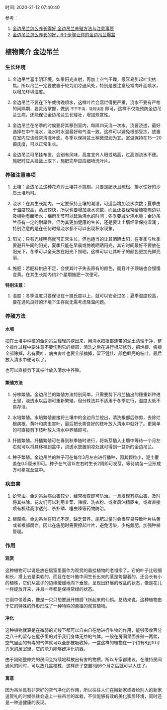 时间: 2020-21-12 07:40:40

参考：

1. [金边吊兰怎么养长得好 金边吊兰养殖方法与注意事项](https://www.zhifure.com/snzfj/63564.html)
2. [金边吊兰怎么养长的好，6个步骤让你的金边吊兰爆盆](https://www.52zzl.com/zhiwu/12345.html)

## 植物简介 金边吊兰

### 生长环境

1. 金边吊兰喜半阴环境，如果阳光直射，再加上空气干燥，最容易引起叶尖枯焦。所以吊兰一定要放置于较为阴凉通风处，特别是要注意经常向叶面喷水，以增加环境湿度。

2. 金边吊兰不要在下午或傍晚喷水，这样叶片会腐烂得更严重。浇水不要有严格的间隔期，要灵活掌握，做到 `不干不浇，浇则浇透` 即可，这样不仅能预防金边吊兰生病，还能保证金边吊兰生长矮壮，增加观赏性。

3. 金边吊兰在冬季的时候要将其移到室内，每隔四天浇一次水，浇要浇透，最好选择在中午浇水，浇水时水温最好和气温一致。这样可以避免根部受冻，放置在室内应该经常清洗叶面。冬季以保持盆土稍微湿润为宜。室温保持在15—20摄氏度，可以正常生长。 

4. 金边吊兰可吊挂布置，会别有风味，高度宜齐人眼或略高，过高则浇水不便。施肥时应从挂篮上取下，施肥完毕应应细喷洗叶片。

### 养殖注意事项

1. 土壤：金边吊兰这种花卉对土壤并不挑剔，只要是肥沃且疏松、排水性好的沙质土壤均可。

2. 浇水：在其生长期内，一定要保持土壤的潮湿，可适当增加浇水次数；夏季由于温度较高，蒸发较快，所以也要增加浇水次数，而且还要经常给植物周边以及植物表面喷水；梅雨季节可以延后浇水的时间；冬季要减少浇水量；金边吊兰虽有一定的耐旱性，但为其更加健康的生长，还是要让土壤经常保持湿润；特别注意的是在任何时候浇水都不可以出现积水现象。

3. 阳光：只有光线明亮就可正常生长，但也适当的让其晒晒太阳，在春季与秋季要避开午间的阳光，夏季只能在早晨或傍晚晒晒阳光，其它时间最好不要放在阳光下，冬季可以全天放在阳光下照晒，这样可以让其叶子的颜色更加光鲜亮丽。

4. 施肥：若肥料供应不足，会使其叶子失去原有的颜色，而且叶子顶端也会慢慢变黄。在其生长期内约2个星期施肥一次便可。

**特别注意：**

1. 温度：冬季温度只要保证在十摄氏度以上，就可以安全过冬；夏季温度较高，要在通风良好的环境下生存就无需考虑降温问题。

### 养殖方法

#### 水培 

把在土壤中种植的金边吊兰轻轻的挖出来，用清水把根部连带的泥土清理干净，整个操作过程中要注意不要伤到它的根部，清洗之后在进行根部修剪，把烂根、病根全部除掉，若有黄叶、病虫害叶也要全部摘掉，留下健壮、颜色鲜亮的枝叶，最后放入清水中便可以了。

也可以直接剪下其枝叶放入清水中养殖。

#### 繁殖方法

1. 分株繁殖。金边吊兰的繁殖方法特别简单，只需要剪下吊兰抽出的穗重新种进土里，浇透水以后则可重新繁殖。但分株法并不适用于冬季进行，温度太低不易存活。

2. 水培繁殖。水培繁殖直接将土壤中的金边吊兰挖出，清洗根部后修剪，去除烂根病根、黄叶和病虫害叶，最后把长势良好的枝叶放入清水中就好了。更简单的可直接剪下枝叶放入清水中养殖即可。

3. 扦插繁殖。扦插繁殖可在春到秋季随时进行，将新芽插入土壤中等待一个月左右就可以将其移植到盆中，浇透水放置阴凉处就可得到一盆新的金边吊兰。

4. 种子繁殖。金边吊兰的种子可在每年3月左右进行播种，因其颗粒小，泥土覆盖在0.5厘米即可。种子在气温15左右时生长2周即可发芽，等待幼苗一旦形成方可移栽至盆中。

### 病虫害

1. 蚧壳虫。金边吊兰病虫害较少，经常检查即可防治。一旦发现有病虫害，及时将其抹除。花友们可以利用韭菜、辣椒、洗衣粉、或者风油精驱虫，或者直接喷有机硅高渗透剂、杀扑磷、噻虫嗪等药物防治。

2. 根腐病。金边吊兰在阳光不足、缺乏营养、施肥过量时会很容易导致叶片枯黄或者根部腐烂。因此在施肥时需要撩起叶片，避免污染，少施氮肥，加强种植管理。

### 作用

#### 观赏

这种植物可以说是放在居室里面作为观赏的垂挂植物的老祖宗了。它的叶子比较细和长，摸上去是柔软的，而且在在叶腋中间生长出来的茎是匍匐着的，还会长有小的植株，它们从盆子的边缘缓缓地向下垂放，呈现出舒展的散乱的状态，像是花儿一样绽放开来，并且一年都是保持常绿的状态。

它刚中带着柔，像是一只只想要展开翅膀飞跃起来的仙鹤。总结来说，这种植物由于它的特殊的外形形成了一种特殊的悬挂的观赏植物。

#### 净化

这种植物就算是在微弱的光线下都可以自由自在地进行生物的作用，能够吸收百分之八十的留存在屋子里的对于我们身体无益的气体。一般在房间里面养殖一两盆，空气里面的有毒的气体就可以全部被吸收掉，一盆这样的植物在一个约有8到10平方米的居室里，它的能力能够媲净化机器。

由于刚刚整修完的房间会持续地释放出有害的物质，所以专家都建议，在维持房间通风的同时，可以放几盆植株，这样房子空置3到6个月之后就可以入住了。

#### 寓意

因为吊兰具有非常好的空气净化的作用，所以往往人们在搬新家或者给别人的新家送贺礼的时候往往会送上一些吊兰的盆栽，不仅能够有效的美化家居环境，同时还是一种送健康的表现。